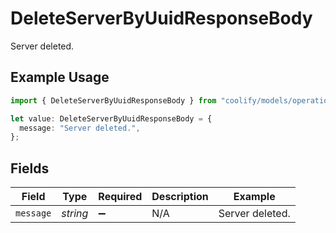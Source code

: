 # DeleteServerByUuidResponseBody

Server deleted.

## Example Usage

```typescript
import { DeleteServerByUuidResponseBody } from "coolify/models/operations";

let value: DeleteServerByUuidResponseBody = {
  message: "Server deleted.",
};
```

## Fields

| Field              | Type               | Required           | Description        | Example            |
| ------------------ | ------------------ | ------------------ | ------------------ | ------------------ |
| `message`          | *string*           | :heavy_minus_sign: | N/A                | Server deleted.    |